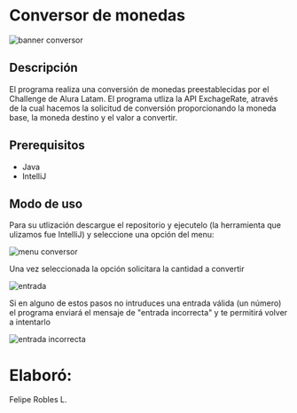 # Conversor de monedas
![banner conversor](https://github.com/feliperoblesoax/conversormoneda/assets/4248584/bde9d7b0-70a0-436e-99b8-661566e3c9fe)


## Descripción
El programa realiza una conversión de monedas preestablecidas por el Challenge de Alura Latam.
El programa utliza la API ExchageRate, através de la cual hacemos la solicitud de conversión
proporcionando la moneda base, la moneda destino y el valor a convertir.

## Prerequisitos
* Java
* IntelliJ

## Modo de uso
Para su utlización descargue el repositorio y ejecutelo (la herramienta que ulizamos fue IntelliJ) y seleccione una opción del menu:

![menu conversor](https://github.com/feliperoblesoax/conversormoneda/assets/4248584/5506f6e9-c301-4176-a90e-cd5ea393c431)

Una vez seleccionada la opción solicitara la cantidad a convertir

![entrada](https://github.com/feliperoblesoax/conversormoneda/assets/4248584/3c35184d-b093-4dd8-b8f2-8e1976aa5493)

Si en alguno de estos pasos no intruduces una entrada válida (un número)
el programa enviará el mensaje de "entrada incorrecta" y te permitirá
volver a intentarlo

![entrada incorrecta](https://github.com/feliperoblesoax/conversormoneda/assets/4248584/5fc80845-1fe2-4a87-9ca1-5154046a9974)

# Elaboró:
Felipe Robles L.
